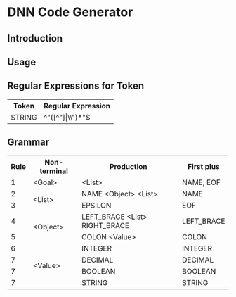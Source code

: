 # DNN Code Generator

## Introduction

## Usage

## Regular Expressions for Token
<table>
  <tr>
    <th>Token</th>
    <th>Regular Expression</th>
  </tr>
  <tr>
    <td>STRING</td>
    <td>^&quot;([^&quot;]|\\&quot;)*&quot;$</td>
  </tr>
</table>

## Grammar
<table>
  <tr>
    <th>Rule</th>
    <th>Non-terminal</th>
    <th>Production</th>
    <th>First plus</th>
  </tr>
  <tr>
    <td>1</td>
    <td>&lt;Goal&gt;</td>
    <td>&lt;List&gt;</td>
    <td>NAME, EOF</td>
  </tr>
  <tr>
    <td>2</td>
    <td rowspan="2">&lt;List&gt;</td>
    <td>NAME &lt;Object&gt; &lt;List&gt;</td>
    <td>NAME</td>
  </tr>
  <tr>
    <td>3</td>
    <td>EPSILON</td>
    <td>EOF</td>
  </tr>
  <tr>
    <td>4</td>
    <td rowspan="2">&lt;Object&gt;</td>
    <td>LEFT_BRACE &lt;List&gt; RIGHT_BRACE</td>
    <td>LEFT_BRACE</td>
  </tr>
  <tr>
    <td>5</td>
    <td>COLON &lt;Value&gt;</td>
    <td>COLON</td>
  </tr>
  <tr>
    <td>6</td>
    <td rowspan="4">&lt;Value&gt;</td>
    <td>INTEGER</td>
    <td>INTEGER</td>
  </tr>
  <tr>
    <td>7</td>
    <td>DECIMAL</td>
    <td>DECIMAL</td>
  </tr>
  <tr>
    <td>7</td>
    <td>BOOLEAN</td>
    <td>BOOLEAN</td>
  </tr>
  <tr>
    <td>7</td>
    <td>STRING</td>
    <td>STRING</td>
  </tr>
</table>
